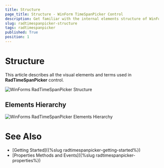 ```yaml
---
title: Structure
page_title: Structure - WinForm TimeSpanPicker Control
description: Get familiar with the internal elements structure of WinForms TimeSpanPicker.  
slug: radtimespanpicker-structure
tags: radtimespanpicker
published: True
position: 1
---
```


# Structure

This article describes all the visual elements and terms used in __RadTimeSpanPicker__ control.


![WinForms RadTimeSpanPicker Structure](images/radtimespanpicker-structure001.png)


## Elements Hierarchy

![WinForms RadTimeSpanPicker Elements Hierarchy](images/radtimespanpicker-structure002.png)


# See Also

 * [Getting Started]({%slug radtimespanpicker-getting-started%})
 * [Properties Methods and Events]({%slug radtimespanpicker-properties%})
